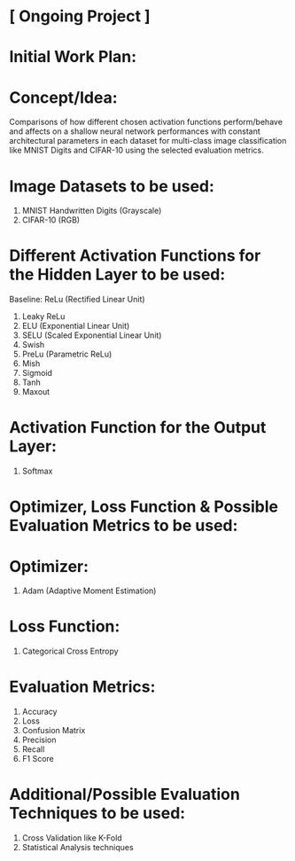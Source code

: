 #  [ Ongoing Project ]

# Initial Work Plan:
# Concept/Idea:
Comparisons of how different chosen activation functions perform/behave and affects on a shallow neural network performances with constant architectural parameters in each dataset for multi-class image classification like MNIST Digits and CIFAR-10 using the selected evaluation metrics.

# Image Datasets to be used:
1. MNIST Handwritten Digits (Grayscale)
2. CIFAR-10 (RGB)

# Different Activation Functions for the Hidden Layer to be used:
Baseline: ReLu (Rectified Linear Unit)
1. Leaky ReLu
2. ELU (Exponential Linear Unit)
3. SELU (Scaled Exponential Linear Unit)
4. Swish
5. PreLu (Parametric ReLu)
6. Mish
7. Sigmoid
8. Tanh
9. Maxout

# Activation Function for the Output Layer:
1. Softmax

# Optimizer, Loss Function & Possible Evaluation Metrics to be used:
# Optimizer:
1. Adam (Adaptive Moment Estimation)

# Loss Function:
1. Categorical Cross Entropy

# Evaluation Metrics:
1. Accuracy
2. Loss
3. Confusion Matrix
4. Precision
5. Recall
6. F1 Score

# Additional/Possible Evaluation Techniques to be used:
1. Cross Validation like K-Fold
2. Statistical Analysis techniques
